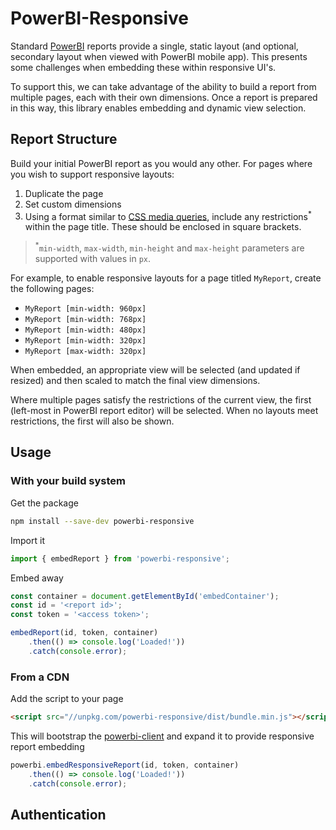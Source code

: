 # PowerBI-Responsive

Standard [PowerBI](http://powerbi.com/) reports provide a single, static layout (and optional, secondary layout when viewed with PowerBI mobile app). This presents some challenges when embedding these within responsive UI's.

To support this, we can take advantage of the ability to build a report from multiple pages, each with their own dimensions. Once a report is prepared in this way, this library enables embedding and dynamic view selection.


## Report Structure

Build your initial PowerBI report as you would any other. For pages where you wish to support responsive layouts:
1. Duplicate the page
2. Set custom dimensions
3. Using a format similar to [CSS media queries](https://developer.mozilla.org/en-US/docs/Web/CSS/Media_Queries/Using_media_queries), include any restrictions<sup>*</sup> within the page title. These should be enclosed in square brackets.

> <sup>*</sup>`min-width`, `max-width`, `min-height` and `max-height` parameters are supported with values in `px`.

For example, to enable responsive layouts for a page titled `MyReport`, create the following pages:
*   `MyReport [min-width: 960px]`
*   `MyReport [min-width: 768px]`
*   `MyReport [min-width: 480px]`
*   `MyReport [min-width: 320px]`
*   `MyReport [max-width: 320px]`

When embedded, an appropriate view will be selected (and updated if resized) and then scaled to match the final view dimensions.

Where multiple pages satisfy the restrictions of the current view, the first (left-most in PowerBI report editor) will be selected. When no layouts meet restrictions, the first will also be shown.


## Usage

### With your build system

Get the package
```bash
npm install --save-dev powerbi-responsive
```

Import it
```typescript
import { embedReport } from 'powerbi-responsive';
```

Embed away
```typescript
const container = document.getElementById('embedContainer');
const id = '<report id>';
const token = '<access token>';

embedReport(id, token, container)
    .then(() => console.log('Loaded!'))
    .catch(console.error);
```


### From a CDN

Add the script to your page
```html
<script src="//unpkg.com/powerbi-responsive/dist/bundle.min.js"></script>
```

This will bootstrap the [powerbi-client](https://github.com/Microsoft/PowerBI-JavaScript) and expand it to provide responsive report embedding
```javascript
powerbi.embedResponsiveReport(id, token, container)
    .then(() => console.log('Loaded!'))
    .catch(console.error);
```


## Authentication
